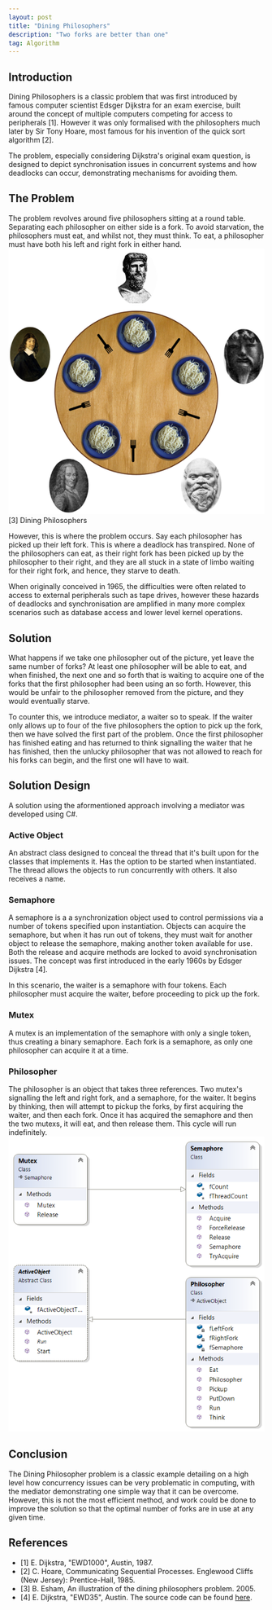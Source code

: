 ```yaml
---
layout: post
title: "Dining Philosophers"
description: "Two forks are better than one"
tag: Algorithm
---
```


## Introduction
Dining Philosophers is a classic problem that was first introduced by famous computer scientist Edsger Dijkstra for an exam exercise, built around the concept of multiple computers competing for access to peripherals [1]. However it was only formalised with the philosophers much later by Sir Tony Hoare, most famous for his invention of the quick sort algorithm [2]. 

The problem, especially considering Dijkstra's original exam question, is designed to depict synchronisation issues in concurrent systems and how deadlocks can occur, demonstrating mechanisms for avoiding them. 

## The Problem
The problem revolves around five philosophers sitting at a round table. Separating each philosopher on either side is a fork. To avoid starvation, the philosophers must eat, and whilst not, they must think. To eat, a philosopher must have both his left and right fork in either hand.
![Problem](https://raw.githubusercontent.com/Foxh0und/dining-philosphers/master/Images/Problem.jpg)
[3] Dining Philosophers

However, this is where the problem occurs. Say each philosopher has picked up their left fork. This is where a deadlock has transpired. None of the philosophers can eat, as their right fork has been picked up by the philosopher to their right, and they are all stuck in a state of limbo waiting for their right fork, and hence, they starve to death.

When originally conceived in 1965, the difficulties were often related to access to external peripherals such as tape drives, however these hazards of deadlocks and synchronisation are amplified in many more complex scenarios such as database access and lower level kernel operations.

## Solution
What happens if we take one philosopher out of the picture, yet leave the same number of forks? At least one philosopher will be able to eat, and when finished, the next one and so forth that is waiting to acquire one of the forks that the first philosopher had been using an so forth. However, this would be unfair to the philosopher removed from the picture, and they would eventually starve. 

To counter this, we introduce mediator, a waiter so to speak. If the waiter only allows up to four of the five philosophers the option to pick up the fork, then we have solved the first part of the problem. Once the first philosopher has finished eating and has returned to think signalling the waiter that he has finished, then the unlucky philosopher that was not allowed to reach for his forks can begin, and the first one will have to wait. 

## Solution Design
A solution using the aformentioned approach involving a mediator was developed using C#.

### Active Object
An abstract class designed to conceal the thread that it's built upon for the classes that implements it. Has the option to be started when instantiated. The thread allows the objects to run concurrently with others. It also receives a name. 

### Semaphore
A semaphore is a a synchronization object used to control permissions via a number of tokens specified upon instantiation. Objects can acquire the semaphore, but when it has run out of tokens, they must wait for another object to release the semaphore, making another token available for use. Both the release and acquire methods are locked to avoid synchronisation issues. The concept was first introduced in the early 1960s by Edsger Dijkstra [4].

In this scenario, the waiter is a semaphore with four tokens. Each philosopher must acquire the waiter, before proceeding to pick up the fork. 

### Mutex
A mutex is an implementation of the semaphore with only a single token, thus creating a binary semaphore.
Each fork is a semaphore, as only one philosopher can acquire it at a time. 

### Philosopher
The philosopher is an object that takes three references. Two mutex's signalling the left and right fork, and a semaphore, for the waiter. It begins by thinking, then will attempt to pickup the forks, by first acquiring the waiter, and then each fork. Once it has acquired the semaphore and then the two mutexs, it will eat, and then release them. This cycle will run indefinitely. 
![classdiagram](https://raw.githubusercontent.com/Foxh0und/dining-philosphers/master/Images/Class%20Diagram.png)

## Conclusion
The Dining Philosopher problem is a classic example detailing on a high level how concurrency issues can be very problematic in computing, with the mediator demonstrating one simple way that it can be overcome. However, this is not the most efficient method, and work could be done to improve the solution so that the optimal number of forks are in use at any given time. 

## References
- [1] E. Dijkstra, "EWD1000", Austin, 1987.
- [2] C. Hoare, Communicating Sequential Processes. Englewood Cliffs (New Jersey): Prentice-Hall, 1985.
- [3] B. Esham, An illustration of the dining philosophers problem. 2005.
- [4] E. Dijkstra, "EWD35", Austin.
The source code can be found [here](https://github.com/Foxh0und/dining-philosphers).
